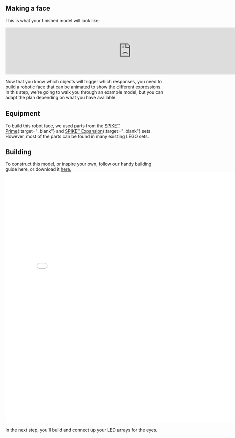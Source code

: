 ## Making a face

This is what your finished model will look like:

<iframe class="responsive-embed__iframe" src="https://sketchfab.com/models/d0e78282ad3c4436a2ac7a5326983d8b/embed?autospin=0.2&amp;autostart=1" width="800" frameborder="0" allowvr allowfullscreen mozallowfullscreen="true" webkitallowfullscreen="true"></iframe>

Now that you know which objects will trigger which responses, you need to build a robotic face that can be animated to show the different expressions. In this step, we're going to walk you through an example model, but you can adapt the plan depending on what you have available.

## Equipment 
To build this robot face, we used parts from the [SPIKE™ Prime](https://education.lego.com/en-gb/product/spike-prime){:target="_blank"} and [SPIKE™ Expansion](https://education.lego.com/en-gb/products/lego-education-spike-prime-expansion-set/45680){:target="_blank"} sets. However, most of the parts can be found in many existing LEGO sets.

## Building
To construct this model, or inspire your own, follow our handy building guide here, or download it [here.](images/robot_face.pdf)
<embed src="images/robot_face.pdf" width="800"  height="800" alt="pdf" pluginspage="http://www.adobe.com/products/acrobat/readstep2.html">

In the next step, you'll build and connect up your LED arrays for the eyes.
